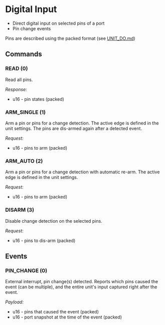 # Digital Input

- Direct digital input on selected pins of a port
- Pin change events

Pins are described using the packed format (see [UNIT_DO.md](UNIT_DO.md))

## Commands

### READ (0)
Read all pins.

*Response:*
- u16 - pin states (packed)

### ARM_SINGLE (1)
Arm a pin or pins for a change detection.
The active edge is defined in the unit settings.
The pins are dis-armed again after a detected event.

*Request:*
- u16 - pins to arm (packed)

### ARM_AUTO (2)
Arm a pin or pins for a change detection with automatic re-arm.
The active edge is defined in the unit settings.

*Request:*
- u16 - pins to arm (packed)

### DISARM (3)
Disable change detection on the selected pins.

*Request:*
- u16 - pins to dis-arm (packed)

## Events

### PIN_CHANGE (0)

External interrupt, pin change(s) detected.
Reports which pins caused the event (can be multiple), and the entire unit's input captured right after the event.

*Payload:*
- u16 - pins that caused the event (packed)
- u16 - port snapshot at the time of the event (packed)
